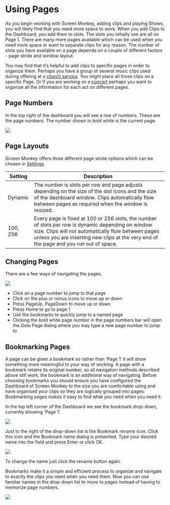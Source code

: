 # Using Pages

As you begin working with Screen Monkey, adding clips and playing Shows, you will likely find that you need more space to work. When you add Clips to the Dashboard, you add them to slots. The slots you initially see are all on Page 1. There are many more pages available which can be used when you need more space or want to separate clips for any reason. The number of slots you have available on a page depends on a couple of different factors - page stride and window layout.

You may find that it’s helpful to add clips to specific pages in order to organize them. Perhaps you have a group of several music clips used during offering at a [church service](../../start/UsingForAChurchService.md). You might place all those clips on a specific Page. Or if you are working on a [concert](../../start/UsingForAConcert.md) perhaps you want to organize all the information for each act on different pages.

## Page Numbers
In the top right of the dashboard you will see a row of numbers. These are the page numbers. The number shown in bold white is the current page.

![](../../images/page-numbers.png)

## Page Layouts
Screen Monkey offers three different page stride options which can be chosen in [Settings](Settings/General.md). 

|Setting|Description|
|-|-|
|Dynamic |The number is slots per row and page adjusts depending on the size of the slot icons and the size of the dashboard window. Clips automatically flow between pages as required when the window is resized.|
|100, 256|Every page is fixed at 100 or 256 slots, the number of slots per row is dynamic depending on window size. Clips will not automatically flow between pages unless you are inserting new clips at the very end of the page and you run out of space.|

## Changing Pages
There are a few ways of navigating the pages.

![](../../images/page-numbers.png)

- Click on a page number to jump to that page
- Click on the plus or minus icons to move up or down    
- Press PageUp, PageDown to move up or down
- Press Home to go to page 1
- Use the bookmarks to quickly jump to a named page
- Clicking the bold white page number in the page numbers bar will open the Goto Page dialog where you may type a new page number to jump to

## Bookmarking Pages
A page can be given a bookmark so rather than ‘Page 1’ it will show something more meaningful to your way of working. A page with a bookmark retains its original number, so all navigation methods described above still work, the bookmark is an additional way of navigating. Before choosing bookmarks you should ensure you have configured the Dashboard of Screen Monkey to the size you are comfortable using and have organised your clips so they are logically grouped into pages. Bookmarking pages makes it easy to find what you need when you need it.

In the top left corner of the Dashboard we see the bookmark drop-down, currently showing ‘Page 1’.

![](../../images/page-dropdown.png)

Just to the right of the drop-down list is the Bookmark rename icon. Click this icon and the Bookmark name dialog is presented. Type your desired name into the field and press Enter or click OK.

![](../../images/pages-bookmark-edit.png)

To change the name just click the rename button again.

Bookmarks make it a simple and efficient process to organize and navigate to exactly the clips you need when you need them. Now you can use familiar names in the drop-down list to move to pages instead of having to memorize page numbers.

![](../../images/pages-dropdown.png)
